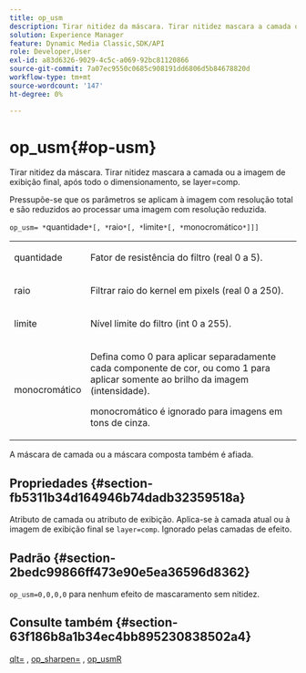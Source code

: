 ```yaml
---
title: op_usm
description: Tirar nitidez da máscara. Tirar nitidez mascara a camada ou a imagem de exibição final, após todo o dimensionamento, se layer=comp.
solution: Experience Manager
feature: Dynamic Media Classic,SDK/API
role: Developer,User
exl-id: a83d6326-9029-4c5c-a069-92bc81120866
source-git-commit: 7a07ec9550c0685c908191dd6806d5b84678820d
workflow-type: tm+mt
source-wordcount: '147'
ht-degree: 0%

---
```


# op_usm{#op-usm}

Tirar nitidez da máscara. Tirar nitidez mascara a camada ou a imagem de exibição final, após todo o dimensionamento, se layer=comp.

Pressupõe-se que os parâmetros se aplicam à imagem com resolução total e são reduzidos ao processar uma imagem com resolução reduzida.

`op_usm= *`quantidade`*[, *`raio`*[, *`limite`*[, *`monocromático`*]]]`

<table id="simpletable_0697E3BCB45F41C494D93A6017ADD2BF"> 
 <tr class="strow"> 
  <td class="stentry"> <p><span class="codeph"><span class="varname"> quantidade</span></span> </p></td> 
  <td class="stentry"> <p>Fator de resistência do filtro (real 0 a 5). </p></td> 
 </tr> 
 <tr class="strow"> 
  <td class="stentry"> <p><span class="codeph"><span class="varname"> raio</span></span> </p></td> 
  <td class="stentry"> <p>Filtrar raio do kernel em pixels (real 0 a 250). </p></td> 
 </tr> 
 <tr class="strow"> 
  <td class="stentry"> <p><span class="codeph"><span class="varname"> limite</span></span> </p></td> 
  <td class="stentry"> <p>Nível limite do filtro (int 0 a 255). </p></td> 
 </tr> 
 <tr class="strow"> 
  <td class="stentry"> <p><span class="codeph"><span class="varname"> monocromático</span></span> </p></td> 
  <td class="stentry"> <p>Defina como 0 para aplicar separadamente cada componente de cor, ou como 1 para aplicar somente ao brilho da imagem (intensidade). </p> <p> <span class="codeph"><span class="varname"> monocromático</span></span> é ignorado para imagens em tons de cinza. </p></td> 
 </tr> 
</table>

A máscara de camada ou a máscara composta também é afiada.

## Propriedades {#section-fb5311b34d164946b74dadb32359518a}

Atributo de camada ou atributo de exibição. Aplica-se à camada atual ou à imagem de exibição final se `layer=comp`. Ignorado pelas camadas de efeito.

## Padrão {#section-2bedc99866ff473e90e5ea36596d8362}

`op_usm=0,0,0,0` para nenhum efeito de mascaramento sem nitidez.

## Consulte também {#section-63f186b8a1b34ec4bb895230838502a4}

[qlt=](../../../../../is-api/http-ref/image-serving-api-ref/c-http-protocol-reference/c-command-reference/r-is-http-qlt.md#reference-f69ed0758c784b0385d979820546d352) , [op_sharpen=](../../../../../is-api/http-ref/image-serving-api-ref/c-http-protocol-reference/c-command-reference/r-op-sharpen.md#reference-c32573230c6140f883efdaa201ea8541) , [op_usmR](../../../../../is-api/http-ref/image-serving-api-ref/c-http-protocol-reference/c-command-reference/r-op-usmr.md#reference-c0168bc1e3a24370883670c09bcb0fef)
